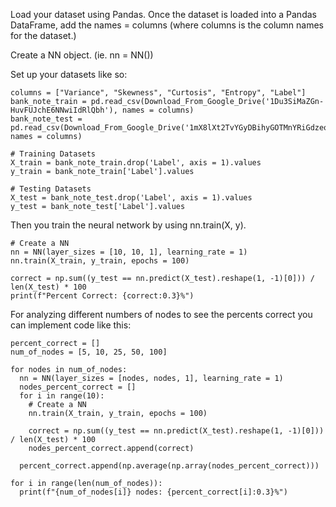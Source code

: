 Load your dataset using Pandas. Once the dataset is loaded into a Pandas DataFrame, add the names = columns (where columns is the column names for the dataset.)

Create a NN object. (ie. nn = NN())

Set up your datasets like so:

    columns = ["Variance", "Skewness", "Curtosis", "Entropy", "Label"]
    bank_note_train = pd.read_csv(Download_From_Google_Drive('1Du3SiMaZGn-HuvFUJchE6NNwiIdRlQbh'), names = columns)
    bank_note_test = pd.read_csv(Download_From_Google_Drive('1mX8lXt2TvYGyDBihyGOTMnYRiGdzeoKr'), names = columns)

    # Training Datasets
    X_train = bank_note_train.drop('Label', axis = 1).values
    y_train = bank_note_train['Label'].values
    
    # Testing Datasets
    X_test = bank_note_test.drop('Label', axis = 1).values
    y_test = bank_note_test['Label'].values


Then you train the neural network by using nn.train(X, y).

    # Create a NN
    nn = NN(layer_sizes = [10, 10, 1], learning_rate = 1)
    nn.train(X_train, y_train, epochs = 100)

    correct = np.sum((y_test == nn.predict(X_test).reshape(1, -1)[0])) / len(X_test) * 100
    print(f"Percent Correct: {correct:0.3}%")


For analyzing different numbers of nodes to see the percents correct you can implement code like this:
    
    percent_correct = []
    num_of_nodes = [5, 10, 25, 50, 100]
    
    for nodes in num_of_nodes:
      nn = NN(layer_sizes = [nodes, nodes, 1], learning_rate = 1)
      nodes_percent_correct = []
      for i in range(10):
        # Create a NN
        nn.train(X_train, y_train, epochs = 100)

        correct = np.sum((y_test == nn.predict(X_test).reshape(1, -1)[0])) / len(X_test) * 100
        nodes_percent_correct.append(correct)
    
      percent_correct.append(np.average(np.array(nodes_percent_correct)))
    
    for i in range(len(num_of_nodes)):
      print(f"{num_of_nodes[i]} nodes: {percent_correct[i]:0.3}%")



